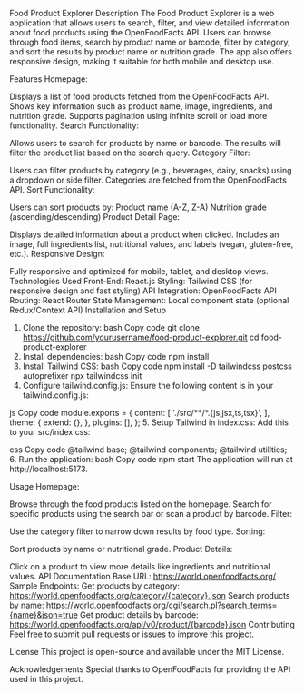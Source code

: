 Food Product Explorer
Description
The Food Product Explorer is a web application that allows users to search, filter, and view detailed information about food products using the OpenFoodFacts API. Users can browse through food items, search by product name or barcode, filter by category, and sort the results by product name or nutrition grade. The app also offers responsive design, making it suitable for both mobile and desktop use.

Features
Homepage:

Displays a list of food products fetched from the OpenFoodFacts API.
Shows key information such as product name, image, ingredients, and nutrition grade.
Supports pagination using infinite scroll or load more functionality.
Search Functionality:

Allows users to search for products by name or barcode.
The results will filter the product list based on the search query.
Category Filter:

Users can filter products by category (e.g., beverages, dairy, snacks) using a dropdown or side filter.
Categories are fetched from the OpenFoodFacts API.
Sort Functionality:

Users can sort products by:
Product name (A-Z, Z-A)
Nutrition grade (ascending/descending)
Product Detail Page:

Displays detailed information about a product when clicked.
Includes an image, full ingredients list, nutritional values, and labels (vegan, gluten-free, etc.).
Responsive Design:

Fully responsive and optimized for mobile, tablet, and desktop views.
Technologies Used
Front-End: React.js
Styling: Tailwind CSS (for responsive design and fast styling)
API Integration: OpenFoodFacts API
Routing: React Router
State Management: Local component state (optional Redux/Context API)
Installation and Setup
1. Clone the repository:
bash
Copy code
git clone https://github.com/yourusername/food-product-explorer.git
cd food-product-explorer
2. Install dependencies:
bash
Copy code
npm install
3. Install Tailwind CSS:
bash
Copy code
npm install -D tailwindcss postcss autoprefixer
npx tailwindcss init
4. Configure tailwind.config.js:
Ensure the following content is in your tailwind.config.js:

js
Copy code
module.exports = {
  content: [
    './src/**/*.{js,jsx,ts,tsx}',
  ],
  theme: {
    extend: {},
  },
  plugins: [],
};
5. Setup Tailwind in index.css:
Add this to your src/index.css:

css
Copy code
@tailwind base;
@tailwind components;
@tailwind utilities;
6. Run the application:
bash
Copy code
npm start
The application will run at http://localhost:5173.

Usage
Homepage:

Browse through the food products listed on the homepage.
Search for specific products using the search bar or scan a product by barcode.
Filter:

Use the category filter to narrow down results by food type.
Sorting:

Sort products by name or nutritional grade.
Product Details:

Click on a product to view more details like ingredients and nutritional values.
API Documentation
Base URL: https://world.openfoodfacts.org/
Sample Endpoints:
Get products by category: https://world.openfoodfacts.org/category/{category}.json
Search products by name: https://world.openfoodfacts.org/cgi/search.pl?search_terms={name}&json=true
Get product details by barcode: https://world.openfoodfacts.org/api/v0/product/{barcode}.json
Contributing
Feel free to submit pull requests or issues to improve this project.

License
This project is open-source and available under the MIT License.

Acknowledgements
Special thanks to OpenFoodFacts for providing the API used in this project.






